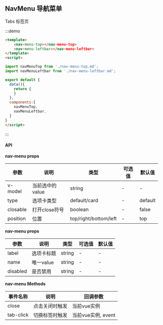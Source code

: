 ## NavMenu 导航菜单

Tabs 标签页

:::demo 
```html
<template>
    <nav-menu-top></nav-menu-top>
    <nav-menu-leftbar></nav-menu-leftbar>
</template>
<script>

import navMenuTop from './nav-menu-top.md';
import navMenuLeftbar from './nav-menu-leftbar.md';

export default {
  data(){
    return {
    }
  },
  components:{
    navMenuTop,
    navMenuLeftbar,
  }
}
</script>
```
:::



#### API

**nav-menu props**

| 参数      | 说明          | 类型      | 可选值                           | 默认值  |
|---------- |-------------- |---------- |--------------------------------  |-------- |
| v-model | 当前选中的value | string | - | - |
| type | 选项卡类型 | default/card | - | default |
| closable | 打开close符号 | boolean | - | false |
| position | 位置 | top/right/bottom/left | - | top |

**nav-menu props**

| 参数      | 说明          | 类型      | 可选值                           | 默认值  |
|---------- |-------------- |---------- |--------------------------------  |-------- |
| label | 选项卡标题 | string | - | - |
| name | 唯一value | string | - | - |
| disabled | 是否禁用 | string | - | - |

**nav-menu Methods**

| 事件名称 | 说明 | 回调参数 |
|---------- |-------- |---------- |
| close | 点击关闭时触发 | 当前vue实例 |
| tab-click | 切换标签时触发 | 当前vue实例, event |


